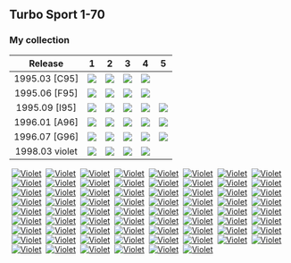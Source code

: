## Turbo Sport 1-70

### My collection

|    Release     |                                                             1                                                              |                                                             2                                                              |                                                             3                                                              |                                                             4                                                              |                                                             5                                                              |
|:--------------:|:--------------------------------------------------------------------------------------------------------------------------:|:--------------------------------------------------------------------------------------------------------------------------:|:--------------------------------------------------------------------------------------------------------------------------:|:--------------------------------------------------------------------------------------------------------------------------:|:--------------------------------------------------------------------------------------------------------------------------:|
| 1995.03 [C95]  |             [<img src='thumbnails/outer/1995_03{C_95}[4]/1.5.png'>](thumbnails/outer/1995_03{C_95}[4]/1.5.png)             |             [<img src='thumbnails/outer/1995_03{C_95}[4]/2.5.png'>](thumbnails/outer/1995_03{C_95}[4]/2.5.png)             |             [<img src='thumbnails/outer/1995_03{C_95}[4]/3.5.png'>](thumbnails/outer/1995_03{C_95}[4]/3.5.png)             |             [<img src='thumbnails/outer/1995_03{C_95}[4]/4.5.png'>](thumbnails/outer/1995_03{C_95}[4]/4.5.png)             |                                                                                                                            |
| 1995.06 [F95]  |             [<img src='thumbnails/outer/1995_06{F_95}[4]/1.5.png'>](thumbnails/outer/1995_06{F_95}[4]/1.5.png)             | [<img src='/collection/gum_wrappers/kent/turbo//missed_outer.png'>](/collection/gum_wrappers/kent/turbo//missed_outer.png) | [<img src='/collection/gum_wrappers/kent/turbo//missed_outer.png'>](/collection/gum_wrappers/kent/turbo//missed_outer.png) | [<img src='/collection/gum_wrappers/kent/turbo//missed_outer.png'>](/collection/gum_wrappers/kent/turbo//missed_outer.png) |                                                                                                                            |
| 1995.09 [I95]  | [<img src='/collection/gum_wrappers/kent/turbo//missed_outer.png'>](/collection/gum_wrappers/kent/turbo//missed_outer.png) |             [<img src='thumbnails/outer/1995_09{I_95}[5]/2.5.png'>](thumbnails/outer/1995_09{I_95}[5]/2.5.png)             | [<img src='/collection/gum_wrappers/kent/turbo//missed_outer.png'>](/collection/gum_wrappers/kent/turbo//missed_outer.png) |             [<img src='thumbnails/outer/1995_09{I_95}[5]/4.5.png'>](thumbnails/outer/1995_09{I_95}[5]/4.5.png)             | [<img src='/collection/gum_wrappers/kent/turbo//missed_outer.png'>](/collection/gum_wrappers/kent/turbo//missed_outer.png) |
| 1996.01 [A96]  | [<img src='/collection/gum_wrappers/kent/turbo//missed_outer.png'>](/collection/gum_wrappers/kent/turbo//missed_outer.png) | [<img src='/collection/gum_wrappers/kent/turbo//missed_outer.png'>](/collection/gum_wrappers/kent/turbo//missed_outer.png) | [<img src='/collection/gum_wrappers/kent/turbo//missed_outer.png'>](/collection/gum_wrappers/kent/turbo//missed_outer.png) | [<img src='/collection/gum_wrappers/kent/turbo//missed_outer.png'>](/collection/gum_wrappers/kent/turbo//missed_outer.png) | [<img src='/collection/gum_wrappers/kent/turbo//missed_outer.png'>](/collection/gum_wrappers/kent/turbo//missed_outer.png) |
| 1996.07 [G96]  | [<img src='/collection/gum_wrappers/kent/turbo//missed_outer.png'>](/collection/gum_wrappers/kent/turbo//missed_outer.png) | [<img src='/collection/gum_wrappers/kent/turbo//missed_outer.png'>](/collection/gum_wrappers/kent/turbo//missed_outer.png) | [<img src='/collection/gum_wrappers/kent/turbo//missed_outer.png'>](/collection/gum_wrappers/kent/turbo//missed_outer.png) | [<img src='/collection/gum_wrappers/kent/turbo//missed_outer.png'>](/collection/gum_wrappers/kent/turbo//missed_outer.png) | [<img src='/collection/gum_wrappers/kent/turbo//missed_outer.png'>](/collection/gum_wrappers/kent/turbo//missed_outer.png) |
| 1998.03 violet |             [<img src='thumbnails/outer/1998_03[4]violet/1.5.png'>](thumbnails/outer/1998_03[4]violet/1.5.png)             |             [<img src='thumbnails/outer/1998_03[4]violet/2.5.png'>](thumbnails/outer/1998_03[4]violet/2.5.png)             |             [<img src='thumbnails/outer/1998_03[4]violet/3.5.png'>](thumbnails/outer/1998_03[4]violet/3.5.png)             |             [<img src='thumbnails/outer/1998_03[4]violet/4.5.png'>](thumbnails/outer/1998_03[4]violet/4.5.png)             |                                                                                                                            |

<span style="display: inline-block;">
	<a href='thumbnails/inner/1.5.png' title=''><img src='thumbnails/inner/1.5.png' alt=''></a>
	<a href='thumbnails/inner/1.violet.4.png' title='Violet'><img src='thumbnails/inner/1.violet.4.png' alt='Violet'></a>
</span>
<span style="display: inline-block;">
	<a href='thumbnails/inner/2.5.png' title=''><img src='thumbnails/inner/2.5.png' alt=''></a>
	<a href='thumbnails/inner/2.violet.3.png' title='Violet'><img src='thumbnails/inner/2.violet.3.png' alt='Violet'></a>
</span>
<span style="display: inline-block;">
	<a href='thumbnails/inner/3.5.png' title=''><img src='thumbnails/inner/3.5.png' alt=''></a>
	<a href='/collection/gum_wrappers/kent/turbo//missed.png' title='Violet'><img src='/collection/gum_wrappers/kent/turbo//missed.png' alt='Violet'></a>
</span>
<span style="display: inline-block;">
	<a href='thumbnails/inner/4.5.png' title=''><img src='thumbnails/inner/4.5.png' alt=''></a>
	<a href='thumbnails/inner/4.violet.3.png' title='Violet'><img src='thumbnails/inner/4.violet.3.png' alt='Violet'></a>
</span>
<span style="display: inline-block;">
	<a href='thumbnails/inner/5.5.png' title=''><img src='thumbnails/inner/5.5.png' alt=''></a>
	<a href='/collection/gum_wrappers/kent/turbo//missed.png' title='Violet'><img src='/collection/gum_wrappers/kent/turbo//missed.png' alt='Violet'></a>
</span>
<span style="display: inline-block;">
	<a href='thumbnails/inner/6.5.png' title=''><img src='thumbnails/inner/6.5.png' alt=''></a>
	<a href='/collection/gum_wrappers/kent/turbo//missed.png' title='Violet'><img src='/collection/gum_wrappers/kent/turbo//missed.png' alt='Violet'></a>
</span>
<span style="display: inline-block;">
	<a href='thumbnails/inner/7.4.png' title=''><img src='thumbnails/inner/7.4.png' alt=''></a>
	<a href='/collection/gum_wrappers/kent/turbo//missed.png' title='Violet'><img src='/collection/gum_wrappers/kent/turbo//missed.png' alt='Violet'></a>
</span>
<span style="display: inline-block;">
	<a href='thumbnails/inner/8.5.png' title=''><img src='thumbnails/inner/8.5.png' alt=''></a>
	<a href='thumbnails/inner/8.violet.3.png' title='Violet'><img src='thumbnails/inner/8.violet.3.png' alt='Violet'></a>
</span>
<span style="display: inline-block;">
	<a href='thumbnails/inner/9.4.png' title=''><img src='thumbnails/inner/9.4.png' alt=''></a>
	<a href='/collection/gum_wrappers/kent/turbo//missed.png' title='Violet'><img src='/collection/gum_wrappers/kent/turbo//missed.png' alt='Violet'></a>
</span>
<span style="display: inline-block;">
	<a href='thumbnails/inner/10.5.png' title=''><img src='thumbnails/inner/10.5.png' alt=''></a>
	<a href='thumbnails/inner/10.violet.3.png' title='Violet'><img src='thumbnails/inner/10.violet.3.png' alt='Violet'></a>
</span>
<span style="display: inline-block;">
	<a href='thumbnails/inner/11.5.png' title=''><img src='thumbnails/inner/11.5.png' alt=''></a>
	<a href='thumbnails/inner/11.violet.4.png' title='Violet'><img src='thumbnails/inner/11.violet.4.png' alt='Violet'></a>
</span>
<span style="display: inline-block;">
	<a href='thumbnails/inner/12.5.png' title=''><img src='thumbnails/inner/12.5.png' alt=''></a>
	<a href='thumbnails/inner/12.violet.4.png' title='Violet'><img src='thumbnails/inner/12.violet.4.png' alt='Violet'></a>
</span>
<span style="display: inline-block;">
	<a href='thumbnails/inner/13.4.png' title=''><img src='thumbnails/inner/13.4.png' alt=''></a>
	<a href='/collection/gum_wrappers/kent/turbo//missed.png' title='Violet'><img src='/collection/gum_wrappers/kent/turbo//missed.png' alt='Violet'></a>
</span>
<span style="display: inline-block;">
	<a href='thumbnails/inner/14.5.png' title=''><img src='thumbnails/inner/14.5.png' alt=''></a>
	<a href='/collection/gum_wrappers/kent/turbo//missed.png' title='Violet'><img src='/collection/gum_wrappers/kent/turbo//missed.png' alt='Violet'></a>
</span>
<span style="display: inline-block;">
	<a href='thumbnails/inner/15.5.png' title=''><img src='thumbnails/inner/15.5.png' alt=''></a>
	<a href='thumbnails/inner/15.violet.3.png' title='Violet'><img src='thumbnails/inner/15.violet.3.png' alt='Violet'></a>
</span>
<span style="display: inline-block;">
	<a href='thumbnails/inner/16.5.png' title=''><img src='thumbnails/inner/16.5.png' alt=''></a>
	<a href='thumbnails/inner/16.violet.4.png' title='Violet'><img src='thumbnails/inner/16.violet.4.png' alt='Violet'></a>
</span>
<span style="display: inline-block;">
	<a href='thumbnails/inner/17.4.png' title=''><img src='thumbnails/inner/17.4.png' alt=''></a>
	<a href='/collection/gum_wrappers/kent/turbo//missed.png' title='Violet'><img src='/collection/gum_wrappers/kent/turbo//missed.png' alt='Violet'></a>
</span>
<span style="display: inline-block;">
	<a href='thumbnails/inner/18.5.png' title=''><img src='thumbnails/inner/18.5.png' alt=''></a>
	<a href='thumbnails/inner/18.violet.3.png' title='Violet'><img src='thumbnails/inner/18.violet.3.png' alt='Violet'></a>
</span>
<span style="display: inline-block;">
	<a href='thumbnails/inner/19.5.png' title=''><img src='thumbnails/inner/19.5.png' alt=''></a>
	<a href='thumbnails/inner/19.violet.3.png' title='Violet'><img src='thumbnails/inner/19.violet.3.png' alt='Violet'></a>
</span>
<span style="display: inline-block;">
	<a href='thumbnails/inner/20.5.png' title=''><img src='thumbnails/inner/20.5.png' alt=''></a>
	<a href='thumbnails/inner/20.violet.3.png' title='Violet'><img src='thumbnails/inner/20.violet.3.png' alt='Violet'></a>
</span>
<span style="display: inline-block;">
	<a href='thumbnails/inner/21.5.png' title=''><img src='thumbnails/inner/21.5.png' alt=''></a>
	<a href='thumbnails/inner/21.violet.4.png' title='Violet'><img src='thumbnails/inner/21.violet.4.png' alt='Violet'></a>
</span>
<span style="display: inline-block;">
	<a href='thumbnails/inner/22.5.png' title=''><img src='thumbnails/inner/22.5.png' alt=''></a>
	<a href='thumbnails/inner/22.violet.4.png' title='Violet'><img src='thumbnails/inner/22.violet.4.png' alt='Violet'></a>
</span>
<span style="display: inline-block;">
	<a href='thumbnails/inner/23.4.png' title=''><img src='thumbnails/inner/23.4.png' alt=''></a>
	<a href='thumbnails/inner/23.violet.4.png' title='Violet'><img src='thumbnails/inner/23.violet.4.png' alt='Violet'></a>
</span>
<span style="display: inline-block;">
	<a href='thumbnails/inner/24.5.png' title=''><img src='thumbnails/inner/24.5.png' alt=''></a>
	<a href='thumbnails/inner/24.violet.4.png' title='Violet'><img src='thumbnails/inner/24.violet.4.png' alt='Violet'></a>
</span>
<span style="display: inline-block;">
	<a href='thumbnails/inner/25.5.png' title=''><img src='thumbnails/inner/25.5.png' alt=''></a>
	<a href='thumbnails/inner/25.violet.3.png' title='Violet'><img src='thumbnails/inner/25.violet.3.png' alt='Violet'></a>
</span>
<span style="display: inline-block;">
	<a href='thumbnails/inner/26.5.png' title=''><img src='thumbnails/inner/26.5.png' alt=''></a>
	<a href='/collection/gum_wrappers/kent/turbo//missed.png' title='Violet'><img src='/collection/gum_wrappers/kent/turbo//missed.png' alt='Violet'></a>
</span>
<span style="display: inline-block;">
	<a href='thumbnails/inner/27.5.png' title=''><img src='thumbnails/inner/27.5.png' alt=''></a>
	<a href='thumbnails/inner/27.violet.3.png' title='Violet'><img src='thumbnails/inner/27.violet.3.png' alt='Violet'></a>
</span>
<span style="display: inline-block;">
	<a href='thumbnails/inner/28.5.png' title=''><img src='thumbnails/inner/28.5.png' alt=''></a>
	<a href='/collection/gum_wrappers/kent/turbo//missed.png' title='Violet'><img src='/collection/gum_wrappers/kent/turbo//missed.png' alt='Violet'></a>
</span>
<span style="display: inline-block;">
	<a href='thumbnails/inner/29.5.png' title=''><img src='thumbnails/inner/29.5.png' alt=''></a>
	<a href='thumbnails/inner/29.violet.4.png' title='Violet'><img src='thumbnails/inner/29.violet.4.png' alt='Violet'></a>
</span>
<span style="display: inline-block;">
	<a href='thumbnails/inner/30.5.png' title=''><img src='thumbnails/inner/30.5.png' alt=''></a>
	<a href='/collection/gum_wrappers/kent/turbo//missed.png' title='Violet'><img src='/collection/gum_wrappers/kent/turbo//missed.png' alt='Violet'></a>
</span>
<span style="display: inline-block;">
	<a href='thumbnails/inner/31.5.png' title=''><img src='thumbnails/inner/31.5.png' alt=''></a>
	<a href='thumbnails/inner/31.violet.4.png' title='Violet'><img src='thumbnails/inner/31.violet.4.png' alt='Violet'></a>
</span>
<span style="display: inline-block;">
	<a href='thumbnails/inner/32.4.png' title=''><img src='thumbnails/inner/32.4.png' alt=''></a>
	<a href='thumbnails/inner/32.violet.4.png' title='Violet'><img src='thumbnails/inner/32.violet.4.png' alt='Violet'></a>
</span>
<span style="display: inline-block;">
	<a href='thumbnails/inner/33.5.png' title=''><img src='thumbnails/inner/33.5.png' alt=''></a>
	<a href='/collection/gum_wrappers/kent/turbo//missed.png' title='Violet'><img src='/collection/gum_wrappers/kent/turbo//missed.png' alt='Violet'></a>
</span>
<span style="display: inline-block;">
	<a href='thumbnails/inner/34.5.png' title=''><img src='thumbnails/inner/34.5.png' alt=''></a>
	<a href='/collection/gum_wrappers/kent/turbo//missed.png' title='Violet'><img src='/collection/gum_wrappers/kent/turbo//missed.png' alt='Violet'></a>
</span>
<span style="display: inline-block;">
	<a href='thumbnails/inner/35.5.png' title=''><img src='thumbnails/inner/35.5.png' alt=''></a>
	<a href='/collection/gum_wrappers/kent/turbo//missed.png' title='Violet'><img src='/collection/gum_wrappers/kent/turbo//missed.png' alt='Violet'></a>
</span>
<span style="display: inline-block;">
	<a href='thumbnails/inner/36.4.png' title=''><img src='thumbnails/inner/36.4.png' alt=''></a>
	<a href='/collection/gum_wrappers/kent/turbo//missed.png' title='Violet'><img src='/collection/gum_wrappers/kent/turbo//missed.png' alt='Violet'></a>
</span>
<span style="display: inline-block;">
	<a href='thumbnails/inner/37.4.png' title=''><img src='thumbnails/inner/37.4.png' alt=''></a>
	<a href='thumbnails/inner/37.violet.4.png' title='Violet'><img src='thumbnails/inner/37.violet.4.png' alt='Violet'></a>
</span>
<span style="display: inline-block;">
	<a href='thumbnails/inner/38.5.png' title=''><img src='thumbnails/inner/38.5.png' alt=''></a>
	<a href='/collection/gum_wrappers/kent/turbo//missed.png' title='Violet'><img src='/collection/gum_wrappers/kent/turbo//missed.png' alt='Violet'></a>
</span>
<span style="display: inline-block;">
	<a href='thumbnails/inner/39.5.png' title=''><img src='thumbnails/inner/39.5.png' alt=''></a>
	<a href='thumbnails/inner/39.violet.4.png' title='Violet'><img src='thumbnails/inner/39.violet.4.png' alt='Violet'></a>
</span>
<span style="display: inline-block;">
	<a href='thumbnails/inner/40.5.png' title=''><img src='thumbnails/inner/40.5.png' alt=''></a>
	<a href='thumbnails/inner/40.violet.4.png' title='Violet'><img src='thumbnails/inner/40.violet.4.png' alt='Violet'></a>
</span>
<span style="display: inline-block;">
	<a href='thumbnails/inner/41.5.png' title=''><img src='thumbnails/inner/41.5.png' alt=''></a>
	<a href='thumbnails/inner/41.violet.4.png' title='Violet'><img src='thumbnails/inner/41.violet.4.png' alt='Violet'></a>
</span>
<span style="display: inline-block;">
	<a href='thumbnails/inner/42.5.png' title=''><img src='thumbnails/inner/42.5.png' alt=''></a>
	<a href='thumbnails/inner/42.violet.4.png' title='Violet'><img src='thumbnails/inner/42.violet.4.png' alt='Violet'></a>
</span>
<span style="display: inline-block;">
	<a href='thumbnails/inner/43.5.png' title=''><img src='thumbnails/inner/43.5.png' alt=''></a>
	<a href='/collection/gum_wrappers/kent/turbo//missed.png' title='Violet'><img src='/collection/gum_wrappers/kent/turbo//missed.png' alt='Violet'></a>
</span>
<span style="display: inline-block;">
	<a href='thumbnails/inner/44.5.png' title=''><img src='thumbnails/inner/44.5.png' alt=''></a>
	<a href='/collection/gum_wrappers/kent/turbo//missed.png' title='Violet'><img src='/collection/gum_wrappers/kent/turbo//missed.png' alt='Violet'></a>
</span>
<span style="display: inline-block;">
	<a href='thumbnails/inner/45.5.png' title=''><img src='thumbnails/inner/45.5.png' alt=''></a>
	<a href='thumbnails/inner/45.violet.4.png' title='Violet'><img src='thumbnails/inner/45.violet.4.png' alt='Violet'></a>
</span>
<span style="display: inline-block;">
	<a href='thumbnails/inner/46.5.png' title=''><img src='thumbnails/inner/46.5.png' alt=''></a>
	<a href='thumbnails/inner/46.violet.3.png' title='Violet'><img src='thumbnails/inner/46.violet.3.png' alt='Violet'></a>
</span>
<span style="display: inline-block;">
	<a href='thumbnails/inner/47.5.png' title=''><img src='thumbnails/inner/47.5.png' alt=''></a>
	<a href='thumbnails/inner/47.violet.3.png' title='Violet'><img src='thumbnails/inner/47.violet.3.png' alt='Violet'></a>
</span>
<span style="display: inline-block;">
	<a href='thumbnails/inner/48.5.png' title=''><img src='thumbnails/inner/48.5.png' alt=''></a>
	<a href='/collection/gum_wrappers/kent/turbo//missed.png' title='Violet'><img src='/collection/gum_wrappers/kent/turbo//missed.png' alt='Violet'></a>
</span>
<span style="display: inline-block;">
	<a href='thumbnails/inner/49.4.png' title=''><img src='thumbnails/inner/49.4.png' alt=''></a>
	<a href='thumbnails/inner/49.violet.3.png' title='Violet'><img src='thumbnails/inner/49.violet.3.png' alt='Violet'></a>
</span>
<span style="display: inline-block;">
	<a href='thumbnails/inner/50.5.png' title=''><img src='thumbnails/inner/50.5.png' alt=''></a>
	<a href='thumbnails/inner/50.violet.3.png' title='Violet'><img src='thumbnails/inner/50.violet.3.png' alt='Violet'></a>
</span>
<span style="display: inline-block;">
	<a href='thumbnails/inner/51.5.png' title=''><img src='thumbnails/inner/51.5.png' alt=''></a>
	<a href='thumbnails/inner/51.violet.4.png' title='Violet'><img src='thumbnails/inner/51.violet.4.png' alt='Violet'></a>
</span>
<span style="display: inline-block;">
	<a href='thumbnails/inner/52.5.png' title=''><img src='thumbnails/inner/52.5.png' alt=''></a>
	<a href='thumbnails/inner/52.violet.4.png' title='Violet'><img src='thumbnails/inner/52.violet.4.png' alt='Violet'></a>
</span>
<span style="display: inline-block;">
	<a href='thumbnails/inner/53.5.png' title=''><img src='thumbnails/inner/53.5.png' alt=''></a>
	<a href='thumbnails/inner/53.violet.3.png' title='Violet'><img src='thumbnails/inner/53.violet.3.png' alt='Violet'></a>
</span>
<span style="display: inline-block;">
	<a href='thumbnails/inner/54.5.png' title=''><img src='thumbnails/inner/54.5.png' alt=''></a>
	<a href='thumbnails/inner/54.violet.3.png' title='Violet'><img src='thumbnails/inner/54.violet.3.png' alt='Violet'></a>
</span>
<span style="display: inline-block;">
	<a href='thumbnails/inner/55.5.png' title=''><img src='thumbnails/inner/55.5.png' alt=''></a>
	<a href='thumbnails/inner/55.violet.4.png' title='Violet'><img src='thumbnails/inner/55.violet.4.png' alt='Violet'></a>
</span>
<span style="display: inline-block;">
	<a href='thumbnails/inner/56.5.png' title=''><img src='thumbnails/inner/56.5.png' alt=''></a>
	<a href='/collection/gum_wrappers/kent/turbo//missed.png' title='Violet'><img src='/collection/gum_wrappers/kent/turbo//missed.png' alt='Violet'></a>
</span>
<span style="display: inline-block;">
	<a href='thumbnails/inner/57.4.png' title=''><img src='thumbnails/inner/57.4.png' alt=''></a>
	<a href='/collection/gum_wrappers/kent/turbo//missed.png' title='Violet'><img src='/collection/gum_wrappers/kent/turbo//missed.png' alt='Violet'></a>
</span>
<span style="display: inline-block;">
	<a href='thumbnails/inner/58.5.png' title=''><img src='thumbnails/inner/58.5.png' alt=''></a>
	<a href='thumbnails/inner/58.violet.3.png' title='Violet'><img src='thumbnails/inner/58.violet.3.png' alt='Violet'></a>
</span>
<span style="display: inline-block;">
	<a href='thumbnails/inner/59.5.png' title=''><img src='thumbnails/inner/59.5.png' alt=''></a>
	<a href='thumbnails/inner/59.violet.3.png' title='Violet'><img src='thumbnails/inner/59.violet.3.png' alt='Violet'></a>
</span>
<span style="display: inline-block;">
	<a href='thumbnails/inner/60.5.png' title=''><img src='thumbnails/inner/60.5.png' alt=''></a>
	<a href='thumbnails/inner/60.violet.4.png' title='Violet'><img src='thumbnails/inner/60.violet.4.png' alt='Violet'></a>
</span>
<span style="display: inline-block;">
	<a href='thumbnails/inner/61.4.png' title=''><img src='thumbnails/inner/61.4.png' alt=''></a>
	<a href='thumbnails/inner/61.violet.4.png' title='Violet'><img src='thumbnails/inner/61.violet.4.png' alt='Violet'></a>
</span>
<span style="display: inline-block;">
	<a href='thumbnails/inner/62.5.png' title=''><img src='thumbnails/inner/62.5.png' alt=''></a>
	<a href='thumbnails/inner/62.violet.4.png' title='Violet'><img src='thumbnails/inner/62.violet.4.png' alt='Violet'></a>
</span>
<span style="display: inline-block;">
	<a href='thumbnails/inner/63.4.png' title=''><img src='thumbnails/inner/63.4.png' alt=''></a>
	<a href='thumbnails/inner/63.violet.4.png' title='Violet'><img src='thumbnails/inner/63.violet.4.png' alt='Violet'></a>
</span>
<span style="display: inline-block;">
	<a href='thumbnails/inner/64.5.png' title=''><img src='thumbnails/inner/64.5.png' alt=''></a>
	<a href='thumbnails/inner/64.violet.4.png' title='Violet'><img src='thumbnails/inner/64.violet.4.png' alt='Violet'></a>
</span>
<span style="display: inline-block;">
	<a href='thumbnails/inner/65.5.png' title=''><img src='thumbnails/inner/65.5.png' alt=''></a>
	<a href='/collection/gum_wrappers/kent/turbo//missed.png' title='Violet'><img src='/collection/gum_wrappers/kent/turbo//missed.png' alt='Violet'></a>
</span>
<span style="display: inline-block;">
	<a href='thumbnails/inner/66.3.png' title=''><img src='thumbnails/inner/66.3.png' alt=''></a>
	<a href='thumbnails/inner/66.violet.4.png' title='Violet'><img src='thumbnails/inner/66.violet.4.png' alt='Violet'></a>
</span>
<span style="display: inline-block;">
	<a href='thumbnails/inner/67.5.png' title=''><img src='thumbnails/inner/67.5.png' alt=''></a>
	<a href='/collection/gum_wrappers/kent/turbo//missed.png' title='Violet'><img src='/collection/gum_wrappers/kent/turbo//missed.png' alt='Violet'></a>
</span>
<span style="display: inline-block;">
	<a href='thumbnails/inner/68.5.png' title=''><img src='thumbnails/inner/68.5.png' alt=''></a>
	<a href='thumbnails/inner/68.violet.4.png' title='Violet'><img src='thumbnails/inner/68.violet.4.png' alt='Violet'></a>
</span>
<span style="display: inline-block;">
	<a href='thumbnails/inner/69.5.png' title=''><img src='thumbnails/inner/69.5.png' alt=''></a>
	<a href='/collection/gum_wrappers/kent/turbo//missed.png' title='Violet'><img src='/collection/gum_wrappers/kent/turbo//missed.png' alt='Violet'></a>
</span>
<span style="display: inline-block;">
	<a href='thumbnails/inner/70.5.png' title=''><img src='thumbnails/inner/70.5.png' alt=''></a>
	<a href='/collection/gum_wrappers/kent/turbo//missed.png' title='Violet'><img src='/collection/gum_wrappers/kent/turbo//missed.png' alt='Violet'></a>
</span>

